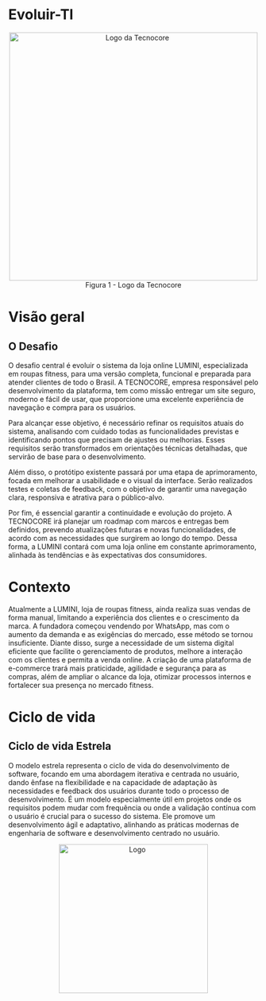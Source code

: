 # Evoluir-TI
<p align="center">
  <img src="https://github.com/user-attachments/assets/c41ebea7-c7f1-4a98-a913-c3d229bf8e14" alt="Logo da Tecnocore" width="500"><br>
  <f5>Figura 1 - Logo da Tecnocore</f5>
</p>

# Visão geral
## O Desafio
O desafio central é evoluir o sistema da loja online LUMINI, especializada em roupas fitness, para uma versão completa, funcional e preparada para atender clientes de todo o Brasil.
A TECNOCORE, empresa responsável pelo desenvolvimento da plataforma, tem como missão entregar um site seguro, moderno e fácil de usar, que proporcione uma excelente experiência de navegação 
e compra para os usuários.

Para alcançar esse objetivo, é necessário refinar os requisitos atuais do sistema, analisando com cuidado todas as funcionalidades previstas e identificando pontos que precisam de ajustes 
ou melhorias. Esses requisitos serão transformados em orientações técnicas detalhadas, que servirão de base para o desenvolvimento.

Além disso, o protótipo existente passará por uma etapa de aprimoramento, focada em melhorar a usabilidade e o visual da interface. Serão realizados testes e coletas de feedback, com o 
objetivo de garantir uma navegação clara, responsiva e atrativa para o público-alvo.

Por fim, é essencial garantir a continuidade e evolução do projeto. A TECNOCORE irá planejar um roadmap com marcos e entregas bem definidos, prevendo atualizações futuras e novas 
funcionalidades, de acordo com as necessidades que surgirem ao longo do tempo. Dessa forma, a LUMINI contará com uma loja online em constante aprimoramento, alinhada às tendências e às 
expectativas dos consumidores.
  
# Contexto 
Atualmente a LUMINI, loja de roupas fitness, ainda realiza suas vendas de forma manual, limitando a experiência dos clientes e o crescimento da marca. A fundadora começou vendendo por 
WhatsApp, mas com o aumento da demanda e as exigências do mercado, esse método se tornou insuficiente. Diante disso, surge a necessidade de um sistema digital eficiente que facilite o 
gerenciamento de produtos, melhore a interação com os clientes e permita a venda online. A criação de uma plataforma de e-commerce trará mais praticidade, agilidade e segurança para as 
compras, além de ampliar o alcance da loja, otimizar processos internos e fortalecer sua presença no mercado fitness.

# Ciclo de vida 
## Ciclo de vida Estrela 
O modelo estrela representa o ciclo de vida do desenvolvimento de software, focando em uma abordagem iterativa e centrada no usuário, dando ênfase na flexibilidade e na capacidade de 
adaptação às necessidades e feedback dos usuários durante todo o processo de desenvolvimento. É um modelo especialmente útil em projetos onde os requisitos podem mudar com frequência 
ou onde a validação contínua com o usuário é crucial para o sucesso do sistema. Ele promove um desenvolvimento ágil e adaptativo, alinhando as práticas modernas de engenharia de software 
e desenvolvimento centrado no usuário.
<p align="center">
  <img src="https://github.com/user-attachments/assets/11af51aa-e6f7-4982-acbf-df17ad7ff983" alt="Logo" width="300">
</p>
                                        

